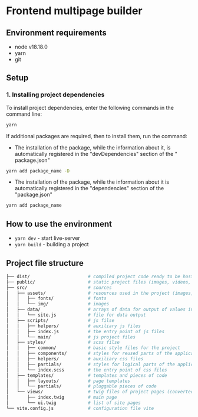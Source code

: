 # Frontend multipage builder

## Environment requirements

- node v18.18.0
- yarn
- git

## Setup

### 1. Installing project dependencies

To install project dependencies, enter the following commands in the command line:

```bash
yarn
```

If additional packages are required, then to install them, run the command:

- The installation of the package, while the information about it, is automatically registered in the "devDependencies" section of the "
package.json"

```bash
yarn add package_name -D 
```

- The installation of the package, while the information about it is automatically registered in the "dependencies" section of the "package.json"

```bash
yarn add package_name
```

## How to use the environment

- `yarn dev` - start live-server
- `yarn build` - building a project

## Project file structure

```bash
├── dist/                      # compiled project code ready to be hosted on the server
├── public/                    # static project files (images, videos, etc.)
├── src/                       # sources
│   ├── assets/                # resources used in the project (images, fonts, etc.)
│   │   ├── fonts/             # fonts
│   │   └── img/               # images
│   ├── data/                  # arrays of data for output of values in twig files
│   │   └── site.js            # file for data output
│   ├── scripts/               # js filse
│   │   ├── helpers/           # auxiliary js files
│   │   ├── index.js           # the entry point of js files
│   │   └── main/              # js project files
│   ├── styles/                # scss filse
│   │   ├── common/            # basic style files for the project
│   │   ├── components/        # styles for reused parts of the application
│   │   ├── helpers/           # auxiliary css files
│   │   ├── partials/          # styles for logical parts of the application
│   │   └── index.scss         # the entry point of css files
│   ├── templates/             # templates and pieces of code
│   │   ├── layouts/           # page templates
│   │   └── partials/          # pluggable pieces of code
│   └── views/                 # twig files of project pages (converted to html)
│       ├── index.twig         # main page
│       └── ui.twig            # list of site pages
└── vite.config.js             # configuration file vite
```
